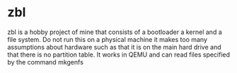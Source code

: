# zbl
zbl is a hobby project of mine that consists of a bootloader a kernel and a file system. Do not run this on a physical machine
it makes too many assumptions about hardware such as that it is on the main hard drive and that there is no partition table.
It works in QEMU and can read files specified by the command mkgenfs
